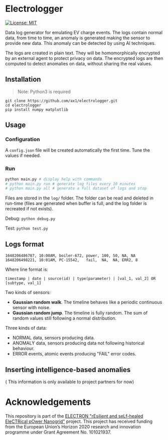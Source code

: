 # Electrologger

[![License: MIT](https://img.shields.io/badge/License-MIT-green.svg)](https://opensource.org/licenses/MIT)

Data log generator for emulating EV charge events. The logs contain normal data, from time to time, an anomaly is generated making the sensor to provide new data. This anomaly can be detected by using AI techniques. 

The logs are created in plain text. They will be homomorphically encrypted by an external agent to protect privacy on data. The encrypted logs are then computed to detect anomalies on data, without sharing the real values.

## Installation

> Note: Python3 is required

```
git clone https://github.com/ax1/electrologger.git
cd electrologger
pip install numpy matplotlib
```
## Usage

### Configuration

A `config.json` file will be created automatically the first time. Tune the values if needed.

### Run

```sh
python main.py # display help with commands
# python main.py run # generate log files every 10 minutes
# python main.py all # generate a full dataset of logs and stop
```

Files are stored in the `log/` folder. The folder can be read and deleted in run-time (files are generated when buffer is full, and the log folder is recreated if not exists).

Debug: `python debug.py`

Test: `python test.py`


## Logs format

````
1648206486787, 10:00AM, boiler-672, power, 100, 50, NA, NA
1648206498221, 10:01AM, PC-15542,   fail,  NA,  NA, ERR2, 8
````

Where line format is:
``` 
timestamp | date | source(id) | type(parameter) | [val_1, val_2] OR [subtype, val_1]
``` 

Two kinds of sensors:
- **Gaussian random walk**. The timeline behaves like a periodic continuous sensor with noise.
- **Gaussian random jump**. The timeline is fully random. The sum of random values still following a normal distribution. 

Three kinds of data:
- NORMAL data, sensors producing data.
- ANOMALY data, sensors producing data not following historical behaviour.
- ERROR events, atomic events producing "FAIL" error codes.



## Inserting intelligence-based anomalies

( This information is only available to project partners for now)

# Acknowledgements

This repository is part of the [ELECTRON "rEsilient and seLf-healed EleCTRical pOwer Nanogrid"](https://electron-project.eu/) project. This project has received funding from the European Union’s Horizon 2020 research and innovation programme under Grant Agreement No. 101021937. 
